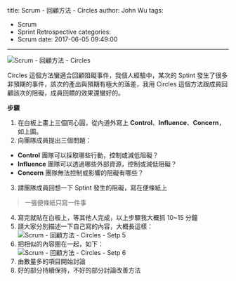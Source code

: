 title: Scrum - 回顧方法 - Circles
author: John Wu
tags:
  - Scrum
  - Sprint Retrospective
categories:
  - Scrum
date: 2017-06-05 09:49:00
---
![Scrum - 回顧方法 - Circles](/images/pasted-163.png)

Circles 這個方法蠻適合回顧阻礙事件，我個人經驗中，某次的 Sptint 發生了很多非預期的事件，該次的產出與預期有極大的落差，我用 Circles 這個方法跟成員回顧該次的阻礙，成員回饋的效果還蠻好的。

<!-- more -->

**步驟**

1. 在白板上畫上三個同心圓，從內道外寫上 **Control**、**Influence**、**Concern**，如上圖。  
2. 向團隊成員提出三個問題：
 * **Control** 團隊可以採取哪些行動，控制或減低阻礙？  
 * **Influence** 團隊可以透過哪些外部資源，控制或減低阻礙？  
 * **Concern** 團隊無法控制或影響的阻礙有哪些？  
3. 請團隊成員回想一下 Sptint 發生的阻礙，寫在便條紙上  
 > 一張便條紙只寫一件事  
4. 寫完就貼在白板上，等其他人完成，以上步驟我大概抓 10~15 分鐘  
5. 請大家分別描述一下自己寫的內容，大概長這樣： 
![Scrum - 回顧方法 - Circles - Setp 5](/images/pasted-164.png)
6. 把相似的內容圈在一起，如下：  
![Scrum - 回顧方法 - Circles - Setp 6](/images/pasted-165.png)
7. 由數量多的項目開始討論  
8. 好的部分持續保持，不好的部分討論改善方法  